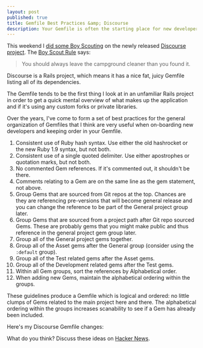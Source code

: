 ```yaml
---
layout: post
published: true
title: Gemfile Best Practices &amp; Discourse
description: Your Gemfile is often the starting place for new developers to get up to speed on your code. Here are some simple practices that can help new developers get a sense of the makeup and any peculiarities, and keep order in your project's Gemfile.
---
```


This weekend I [did some Boy Scouting](https://github.com/discourse/discourse/pull/93) on the newly released [Discourse project](https://github.com/discourse/discourse). The [Boy Scout Rule](http://www.hans-eric.com/2010/07/26/the-boy-scout-rule/) says:

> You should always leave the campground cleaner than you found it.

Discourse is a Rails project, which means it has a nice fat, juicy Gemfile listing all of its dependencies. 

The Gemfile tends to be the first thing I look at in an unfamiliar Rails project in order to get a quick mental overview of what makes up the application and if it's using any custom forks or private libraries. 

Over the years, I've come to form a set of best practices for the general organization of Gemfiles that I think are very useful when on-boarding new developers and keeping order in your Gemfile. 

1. Consistent use of Ruby hash syntax. Use either the old hashrocket or the new Ruby 1.9 syntax, but not both. 
2. Consistent use of a single quoted delimiter. Use either apostrophes or quotation marks, but not both.
3. No commented Gem references. If it's commented out, it shouldn't be there. 
4. Comments relating to a Gem are on the same line as the gem statement, not above. 
5. Group Gems that are sourced from Git repos at the top. Chances are they are referencing pre-versions that will become general release and you can change the reference to be part of the General project group later.
6. Group Gems that are sourced from a project path after Git repo sourced Gems. These are probably gems that you might make public and thus reference in the general project gem group later.
7. Group all of the General project gems together.
8. Group all of the Asset gems after the General group (consider using the `:default` group).
9. Group all of the Test related gems after the Asset gems. 
10. Group all of the Development related gems after the Test gems. 
11. Within all Gem groups, sort the references by Alphabetical order.
12. When adding new Gems, maintain the alphabetical ordering within the groups.

These guidelines produce a Gemfile which is logical and ordered: no little clumps of Gems related to the main project here and there. The alphabetical ordering within the groups increases scanability to see if a Gem has already been included. 

Here's my Discourse Gemfile changes:

<script src="https://gist.github.com/johnmcdowall/4751169.js"></script>

What do you think? Discuss these ideas on [Hacker News](http://news.ycombinator.com/item?id=5198217).
